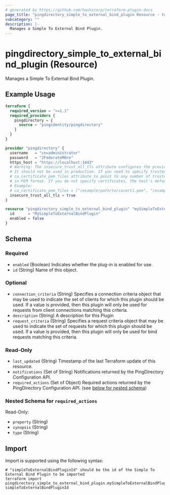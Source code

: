 ```yaml
---
# generated by https://github.com/hashicorp/terraform-plugin-docs
page_title: "pingdirectory_simple_to_external_bind_plugin Resource - terraform-provider-pingdirectory"
subcategory: ""
description: |-
  Manages a Simple To External Bind Plugin.
---
```


# pingdirectory_simple_to_external_bind_plugin (Resource)

Manages a Simple To External Bind Plugin.

## Example Usage

```terraform
terraform {
  required_version = ">=1.1"
  required_providers {
    pingdirectory = {
      source = "pingidentity/pingdirectory"
    }
  }
}

provider "pingdirectory" {
  username   = "cn=administrator"
  password   = "2FederateM0re"
  https_host = "https://localhost:1443"
  # Warning: The insecure_trust_all_tls attribute configures the provider to trust any certificate presented by the PingDirectory server.
  # It should not be used in production. If you need to specify trusted CA certificates, use the
  # ca_certificate_pem_files attribute to point to any number of trusted CA certificate files
  # in PEM format. If you do not specify certificates, the host's default root CA set will be used.
  # Example:
  # ca_certificate_pem_files = ["/example/path/to/cacert1.pem", "/example/path/to/cacert2.pem"]
  insecure_trust_all_tls = true
}

resource "pingdirectory_simple_to_external_bind_plugin" "mySimpleToExternalBindPlugin" {
  id      = "MySimpleToExternalBindPlugin"
  enabled = false
}
```

<!-- schema generated by tfplugindocs -->
## Schema

### Required

- `enabled` (Boolean) Indicates whether the plug-in is enabled for use.
- `id` (String) Name of this object.

### Optional

- `connection_criteria` (String) Specifies a connection criteria object that may be used to indicate the set of clients for which this plugin should be used. If a value is provided, then this plugin will only be used for requests from client connections matching this criteria.
- `description` (String) A description for this Plugin
- `request_criteria` (String) Specifies a request criteria object that may be used to indicate the set of requests for which this plugin should be used. If a value is provided, then this plugin will only be used for bind requests matching this criteria.

### Read-Only

- `last_updated` (String) Timestamp of the last Terraform update of this resource.
- `notifications` (Set of String) Notifications returned by the PingDirectory Configuration API.
- `required_actions` (Set of Object) Required actions returned by the PingDirectory Configuration API. (see [below for nested schema](#nestedatt--required_actions))

<a id="nestedatt--required_actions"></a>
### Nested Schema for `required_actions`

Read-Only:

- `property` (String)
- `synopsis` (String)
- `type` (String)

## Import

Import is supported using the following syntax:

```shell
# "simpleToExternalBindPluginId" should be the id of the Simple To External Bind Plugin to be imported
terraform import pingdirectory_simple_to_external_bind_plugin.mySimpleToExternalBindPlugin simpleToExternalBindPluginId
```
